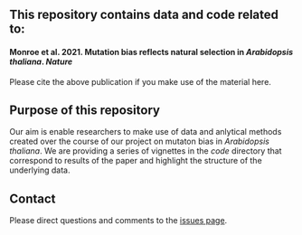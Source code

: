 ## This repository contains data and code related to:

#### Monroe et al. 2021. **Mutation bias reflects natural selection in *Arabidopsis thaliana***. *Nature*

Please cite the above publication if you make use of the material here.

## Purpose of this repository
Our aim is enable researchers to make use of data and anlytical methods created over the course of our project on mutaton bias in *Arabidopsis thaliana*. We are providing a series of vignettes in the *code* directory that correspond to results of the paper and highlight the structure of the underlying data.

## Contact
Please direct questions and comments to the [issues page](https://github.com/greymonroe/mutation_bias_analysis/issues).

